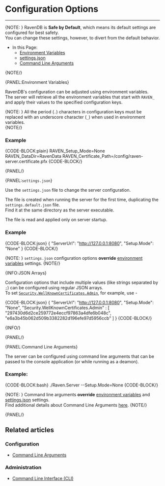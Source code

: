 # Configuration Options

---
{NOTE: }
RavenDB is **Safe by Default**, which means its default settings are configured for best safety.  
You can change these settings, however, to divert from the default behavior.  

* In this Page:  
   * [Environment Variables](../../server/configuration/configuration-options#environment-variables)  
   * [settings.json](../../server/configuration/configuration-options#settings.json)  
   * [Command Line Arguments](../../server/configuration/configuration-options#command-line-arguments)  

{NOTE/}

{PANEL:Environment Variables}

RavenDB's configuration can be adjusted using environment variables.  
The server will retrieve all the environment variables that start with `RAVEN_` 
and apply their values to the specified configuration keys.  

{NOTE: }
All the period (`.`) characters in configuration keys must be replaced with an 
underscore character (`_`) when used in environment variables.  
{NOTE/}

### Example

{CODE-BLOCK:plain}
RAVEN_Setup_Mode=None
RAVEN_DataDir=RavenData
RAVEN_Certificate_Path=/config/raven-server.certificate.pfx
{CODE-BLOCK/}

{PANEL/}

{PANEL:`settings.json`}

Use the `settings.json` file to change the server configuration.  

The file is created when running the server for the first time, duplicating the `settings.default.json` file.  
Find it at the same directory as the server executable.  

The file is read and applied only on server startup.  

### Example

{CODE-BLOCK:json}
{
    "ServerUrl": "http://127.0.0.1:8080",
    "Setup.Mode": "None"
}
{CODE-BLOCK/}

{NOTE: }
`settings.json` configuration options **override** [environment variables](../../server/configuration/configuration-options#environment-variables) settings. 
{NOTE/}

{INFO:JSON Arrays}

Configuration options that include multiple values (like strings separated by `;`) 
can be configured using regular JSON arrays.  
To set [`Security.WellKnownCertificates.Admin`](../../server/configuration/security-configuration#security.wellknowncertificates.admin), 
for example, use -  

{CODE-BLOCK:json}
{
    "ServerUrl": "http://127.0.0.1:8080",
    "Setup.Mode": "None",
    "Security.WellKnownCertificates.Admin" : [ "297430d6d2ce259772e4eccf97863a4dfe6b048c", "e6a3b45b062d509b3382282d196efe97d5956ccb" ]
}
{CODE-BLOCK/}

{INFO/}

{PANEL/}

{PANEL:Command Line Arguments}

The server can be configured using command line arguments that can be passed to the console application (or while running as a deamon).

### Example:

{CODE-BLOCK:bash}
./Raven.Server --Setup.Mode=None
{CODE-BLOCK/}

{NOTE: }
Command line arguments **override** [environment variables](../../server/configuration/configuration-options#environment-variables) 
and [settings.json](../../server/configuration/configuration-options#settings.json) settings.  
Find additional details about Command Line Arguments [here](../../server/configuration/command-line-arguments). 
{NOTE/}

{PANEL/}

## Related articles

### Configuration

- [Command Line Arguments](../../server/configuration/command-line-arguments)

### Administration

- [Command Line Interface (CLI)](../../server/administration/cli)
